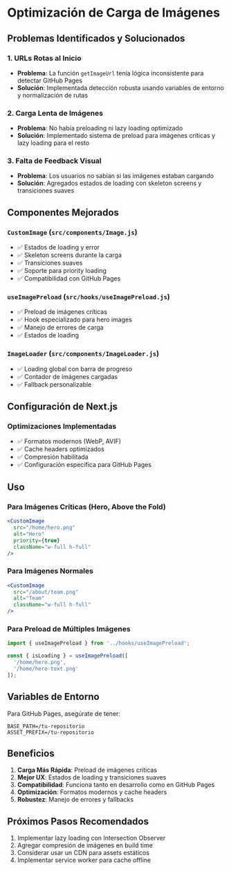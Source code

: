 # Optimización de Carga de Imágenes

## Problemas Identificados y Solucionados

### 1. **URLs Rotas al Inicio**
- **Problema**: La función `getImageUrl` tenía lógica inconsistente para detectar GitHub Pages
- **Solución**: Implementada detección robusta usando variables de entorno y normalización de rutas

### 2. **Carga Lenta de Imágenes**
- **Problema**: No había preloading ni lazy loading optimizado
- **Solución**: Implementado sistema de preload para imágenes críticas y lazy loading para el resto

### 3. **Falta de Feedback Visual**
- **Problema**: Los usuarios no sabían si las imágenes estaban cargando
- **Solución**: Agregados estados de loading con skeleton screens y transiciones suaves

## Componentes Mejorados

### `CustomImage` (`src/components/Image.js`)
- ✅ Estados de loading y error
- ✅ Skeleton screens durante la carga
- ✅ Transiciones suaves
- ✅ Soporte para priority loading
- ✅ Compatibilidad con GitHub Pages

### `useImagePreload` (`src/hooks/useImagePreload.js`)
- ✅ Preload de imágenes críticas
- ✅ Hook especializado para hero images
- ✅ Manejo de errores de carga
- ✅ Estados de loading

### `ImageLoader` (`src/components/ImageLoader.js`)
- ✅ Loading global con barra de progreso
- ✅ Contador de imágenes cargadas
- ✅ Fallback personalizable

## Configuración de Next.js

### Optimizaciones Implementadas
- ✅ Formatos modernos (WebP, AVIF)
- ✅ Cache headers optimizados
- ✅ Compresión habilitada
- ✅ Configuración específica para GitHub Pages

## Uso

### Para Imágenes Críticas (Hero, Above the Fold)
```jsx
<CustomImage 
  src="/home/hero.png" 
  alt="Hero" 
  priority={true}
  className="w-full h-full"
/>
```

### Para Imágenes Normales
```jsx
<CustomImage 
  src="/about/team.png" 
  alt="Team" 
  className="w-full h-full"
/>
```

### Para Preload de Múltiples Imágenes
```jsx
import { useImagePreload } from '../hooks/useImagePreload';

const { isLoading } = useImagePreload([
  '/home/hero.png',
  '/home/hero-text.png'
]);
```

## Variables de Entorno

Para GitHub Pages, asegúrate de tener:
```env
BASE_PATH=/tu-repositorio
ASSET_PREFIX=/tu-repositorio
```

## Beneficios

1. **Carga Más Rápida**: Preload de imágenes críticas
2. **Mejor UX**: Estados de loading y transiciones suaves
3. **Compatibilidad**: Funciona tanto en desarrollo como en GitHub Pages
4. **Optimización**: Formatos modernos y cache headers
5. **Robustez**: Manejo de errores y fallbacks

## Próximos Pasos Recomendados

1. Implementar lazy loading con Intersection Observer
2. Agregar compresión de imágenes en build time
3. Considerar usar un CDN para assets estáticos
4. Implementar service worker para cache offline

